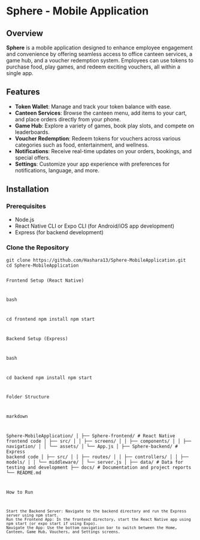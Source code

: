 <h1 id="sphere---mobile-application">Sphere - Mobile Application</h1>
<h2 id="overview">Overview</h2>
<p><strong>Sphere</strong> is a mobile application designed to enhance employee engagement and convenience by offering seamless access to office canteen services, a game hub, and a voucher redemption system. Employees can use tokens to purchase food, play games, and redeem exciting vouchers, all within a single app.</p>
<h2 id="features">Features</h2>
<ul>
<li><strong>Token Wallet</strong>: Manage and track your token balance with ease.</li>
<li><strong>Canteen Services</strong>: Browse the canteen menu, add items to your cart, and place orders directly from your phone.</li>
<li><strong>Game Hub</strong>: Explore a variety of games, book play slots, and compete on leaderboards.</li>
<li><strong>Voucher Redemption</strong>: Redeem tokens for vouchers across various categories such as food, entertainment, and wellness.</li>
<li><strong>Notifications</strong>: Receive real-time updates on your orders, bookings, and special offers.</li>
<li><strong>Settings</strong>: Customize your app experience with preferences for notifications, language, and more.</li>
</ul>
<h2 id="installation">Installation</h2>
<h3 id="prerequisites">Prerequisites</h3>
<ul>
<li>Node.js</li>
<li>React Native CLI or Expo CLI (for Android/iOS app development)</li>
<li>Express (for backend development)</li>
</ul>
<h3 id="clone-the-repository">Clone the Repository</h3>
<pre><code class="language-bash">git clone https://github.com/Hashara13/Sphere-MobileApplication.git
cd Sphere-MobileApplication

Frontend Setup (React Native)

bash

cd frontend
npm install
npm start

Backend Setup (Express)

bash

cd backend
npm install
npm start

Folder Structure

markdown

Sphere-MobileApplication/
│
├── Sphere-frontend/               # React Native frontend code
│   ├── src/
│   │   ├── screens/
│   │   ├── components/
│   │   ├── navigation/
│   │   └── assets/
│   └── App.js
│
├── Sphere-backend/                # Express backend code
│   ├── src/
│   │   ├── routes/
│   │   ├── controllers/
│   │   ├── models/
│   │   └── middleware/
│   └── server.js
│
├── data/                   # Data for testing and development
├── docs/                   # Documentation and project reports
└── README.md

How to Run

    Start the Backend Server: Navigate to the backend directory and run the Express server using npm start.
    Run the Frontend App: In the frontend directory, start the React Native app using npm start (or expo start if using Expo).
    Navigate the App: Use the bottom navigation bar to switch between the Home, Canteen, Game Hub, Vouchers, and Settings screens.
</code></pre>
